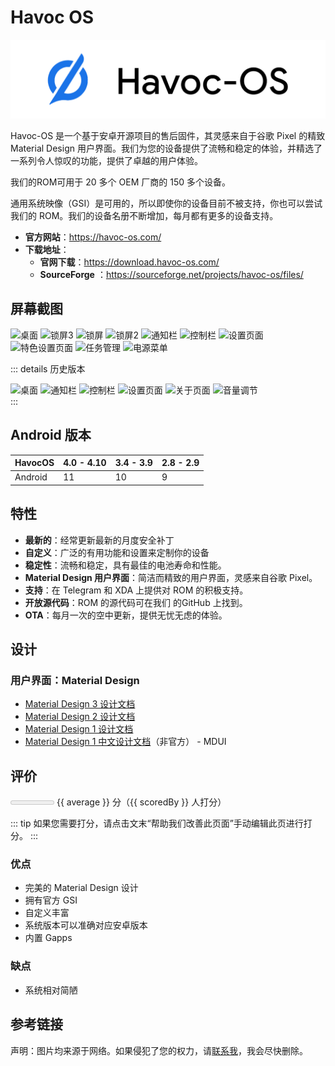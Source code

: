 # Havoc OS

<img class="banner-img" src="./images/logo/havocos.png" alt="Havoc OS LOGO"/>

Havoc-OS 是一个基于安卓开源项目的售后固件，其灵感来自于谷歌 Pixel 的精致 Material Design 用户界面。我们为您的设备提供了流畅和稳定的体验，并精选了一系列令人惊叹的功能，提供了卓越的用户体验。

我们的ROM可用于 20 多个 OEM 厂商的 150 多个设备。

通用系统映像（GSI）是可用的，所以即使你的设备目前不被支持，你也可以尝试我们的 ROM。我们的设备名册不断增加，每月都有更多的设备支持。

* __官方网站__：<https://havoc-os.com/>
* __下载地址__：
  * __官网下载__：<https://download.havoc-os.com/>
  * __SourceForge__ <Badge type="tip" text="官方" /> ：<https://sourceforge.net/projects/havoc-os/files/>

## 屏幕截图

<div class="screenshotList">
<img src="https://havoc-os.com/src/img/screenshots/Screenshot_3.png" alt="桌面" title="桌面"/>
<img src="https://havoc-os.com/src/img/screenshots/Screenshot_10.png" alt="锁屏3" title="锁屏3"/>
<img src="https://havoc-os.com/src/img/screenshots/Screenshot_1.png" alt="锁屏" title="锁屏"/>
<img src="https://havoc-os.com/src/img/screenshots/Screenshot_2.png" alt="锁屏2" title="锁屏2"/>
<img src="https://havoc-os.com/src/img/screenshots/Screenshot_4.png" alt="通知栏" title="通知栏"/>
<img src="https://havoc-os.com/src/img/screenshots/Screenshot_5.png" alt="控制栏" title="控制栏"/>
<img src="https://havoc-os.com/src/img/screenshots/Screenshot_7.png" alt="设置页面" title="设置页面"/>
<img src="https://havoc-os.com/src/img/screenshots/Screenshot_8.png" alt="特色设置页面" title="特色设置页面"/>
<img src="https://havoc-os.com/src/img/screenshots/Screenshot_9.png" alt="任务管理" title="任务管理"/>
<img src="https://havoc-os.com/src/img/screenshots/Screenshot_6.png" alt="电源菜单" title="电源菜单"/>
</div>

::: details 历史版本
<div class="screenshotList">
<img src="https://a.fsdn.com/con/app/proj/havoc-os/screenshots/Screenshot_Ruthless_Launcher_20180803-133540.png/max/max/1" alt="桌面" title="桌面"/>
<img src="https://a.fsdn.com/con/app/proj/havoc-os/screenshots/Screenshot_Ruthless_Launcher_20180803-133603.png/max/max/1" alt="通知栏" title="通知栏"/>
<img src="https://a.fsdn.com/con/app/proj/havoc-os/screenshots/Screenshot_Ruthless_Launcher_20180803-133607.png/max/max/1" alt="控制栏" title="控制栏"/>
<img src="https://a.fsdn.com/con/app/proj/havoc-os/screenshots/Screenshot_Settings_20180803-133611.png/max/max/1" alt="设置页面" title="设置页面"/>
<img src="https://a.fsdn.com/con/app/proj/havoc-os/screenshots/Screenshot_Settings_20180803-012439.png/max/max/1" alt="关于页面" title="关于页面"/>
<img src="https://a.fsdn.com/con/app/proj/havoc-os/screenshots/Screenshot_Ruthless_Launcher_20180803-133626.png/max/max/1" alt="音量调节" title="音量调节"/>
</div>
:::

## Android 版本

| HavocOS | 4.0 - 4.10 | 3.4 - 3.9 | 2.8 - 2.9 |
| ------- | ---------- | --------- | --------- |
| Android | 11         | 10        | 9         |

## 特性

* __最新的__：经常更新最新的月度安全补丁
* __自定义__：广泛的有用功能和设置来定制你的设备
* __稳定性__：流畅和稳定，具有最佳的电池寿命和性能。
* __Material Design 用户界面__：简洁而精致的用户界面，灵感来自谷歌 Pixel。
* __支持__：在 Telegram 和 XDA 上提供对 ROM 的积极支持。
* __开放源代码__：ROM 的源代码可在我们 的GitHub 上找到。
* __OTA__：每月一次的空中更新，提供无忧无虑的体验。

## 设计

### 用户界面：Material Design <Badge type="tip" text="灵感来源" />

* [Material Design 3 设计文档](https://m3.material.io/)
* [Material Design 2 设计文档](https://m2.material.io/)
* [Material Design 1 设计文档](https://m1.material.io/)
* [Material Design 1 中文设计文档](https://www.mdui.org/design/)（非官方） - MDUI

## 评价

<meter id="fuel" min="0" max="50" low="25" high="40" optimum="45" :value="average*10"></meter>
{{ average }} 分（{{ scoredBy }} 人打分）

::: tip
如果您需要打分，请点击文末“帮助我们改善此页面”手动编辑此页进行打分。
:::

### 优点

* 完美的 Material Design 设计
* 拥有官方 GSI
* 自定义丰富
* 系统版本可以准确对应安卓版本
* 内置 Gapps <Badge type="tip" text="可选" />

### 缺点

* 系统相对简陋

## 参考链接

声明：图片均来源于网络。如果侵犯了您的权力，请[联系我](mailto:jesse205@qq.com)，我会尽快删除。

<script setup>
import { h, ref } from 'vue'

// 在这里添加数据即可打分
const scoreList = [
    {
        name: "jesse205",
        score: 5
    },
]

let allScore = 0

for (let item of scoreList){
    allScore += item.score
}

const average = allScore/scoreList.length
const scoredBy = scoreList.length

</script>
